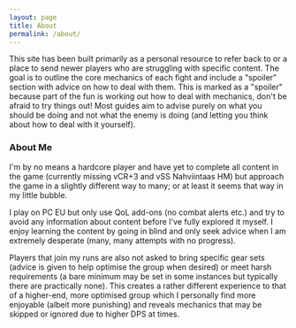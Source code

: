 ```yaml
---
layout: page
title: About
permalink: /about/
---
```


This site has been built primarily as a personal resource to refer back to or a place to send newer players who are struggling with specific content.  The goal is to outline the core mechanics of each fight and include a "spoiler" section with advice on how to deal with them.  This is marked as a "spoiler" because part of the fun is working out how to deal with mechanics, don't be afraid to try things out!  Most guides aim to advise purely on what you should be doing and not what the enemy is doing (and letting you think about how to deal with it yourself).

### About Me

I'm by no means a hardcore player and have yet to complete all content in the game (currently missing vCR+3 and vSS Nahviintaas HM) but approach the game in a slightly different way to many; or at least it seems that way in my little bubble.

I play on PC EU but only use QoL add-ons (no combat alerts etc.) and try to avoid any information about content before I've fully explored it myself.  I enjoy learning the content by going in blind and only seek advice when I am extremely desperate (many, many attempts with no progress).

Players that join my runs are also not asked to bring specific gear sets (advice is given to help optimise the group when desired) or meet harsh requirements (a bare minimum may be set in some instances but typically there are practically none).  This creates a rather different experience to that of a higher-end, more optimised group which I personally find more enjoyable (albeit more punishing) and reveals mechanics that may be skipped or ignored due to higher DPS at times.

